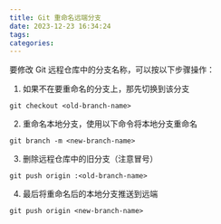 ```yaml
---
title: Git 重命名远端分支
date: 2023-12-23 16:34:24
tags:
categories:
---
```


要修改 Git 远程仓库中的分支名称，可以按以下步骤操作：

<!--more-->

1. 如果不在要重命名的分支上，那先切换到该分支

```
git checkout <old-branch-name>
```

2. 重命名本地分支，使用以下命令将本地分支重命名

```
git branch -m <new-branch-name>
```

3. 删除远程仓库中的旧分支（注意冒号）

```
git push origin :<old-branch-name>
```

4. 最后将重命名后的本地分支推送到远端

```
git push origin <new-branch-name>
```